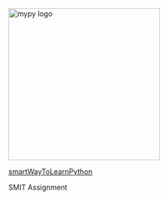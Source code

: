 <img src="http://mypy-lang.org/static/mypy_light.svg" alt="mypy logo" width="300px"/>

[smartWayToLearnPython](http://www.asmarterwaytolearn.com/python/index-of-exercises.htmll)

SMIT Assignment